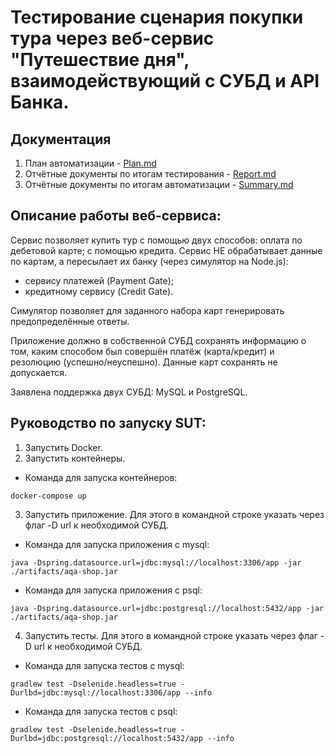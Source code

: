 # Тестирование сценария покупки тура через веб-сервис "Путешествие дня", взаимодействующий с СУБД и API Банка.

## Документация

1. План автоматизации - [Plan.md](https://github.com/komisuomi/QA_Diploma/blob/master/docs/PLAN.md)
2. Отчётные документы по итогам тестирования -  [Report.md]()
3. Отчётные документы по итогам автоматизации - [Summary.md]()

## Описание работы веб-сервиса:
Сервис позволяет купить тур с помощью двух способов: оплата по дебетовой карте; с помощью кредита.
Сервис НЕ обрабатывает данные по картам, а пересылает их банку (через симулятор на Node.js):
* сервису платежей (Payment Gate);
* кредитному сервису (Credit Gate).

Симулятор позволяет для заданного набора карт генерировать предопределённые ответы.

Приложение должно в собственной СУБД сохранять информацию о том, каким способом был совершён платёж (карта/кредит) и резолюцию (успешно/неуспешно). Данные карт сохранять не допускается.

Заявлена поддержка двух СУБД: MySQL и PostgreSQL.

## Руководство по запуску SUT:
1. Запустить Docker.
2. Запустить контейнеры.
* Команда для запуска контейнеров:

```
docker-compose up
```
3. Запустить приложение. Для этого в командной строке указать через флаг -D url к необходимой СУБД.
* Команда для запуска приложения c mysql:

```
java -Dspring.datasource.url=jdbc:mysql://localhost:3306/app -jar ./artifacts/aqa-shop.jar 

```
* Команда для запуска приложения c psql:

```
java -Dspring.datasource.url=jdbc:postgresql://localhost:5432/app -jar ./artifacts/aqa-shop.jar 

```
4. Запустить тесты. Для этого в командной строке указать через флаг -D url к необходимой СУБД.
* Команда для запуска тестов c mysql:

```
gradlew test -Dselenide.headless=true -Durlbd=jdbc:mysql://localhost:3306/app --info
```
* Команда для запуска тестов c psql:

```
gradlew test -Dselenide.headless=true -Durlbd=jdbc:postgresql://localhost:5432/app --info
```
